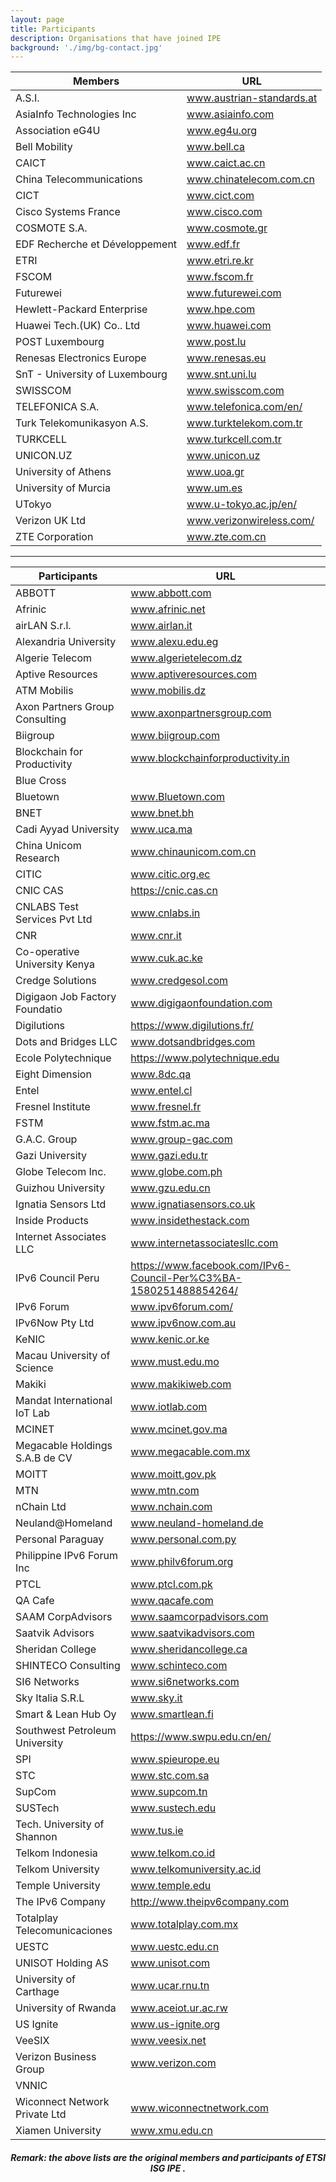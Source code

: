 ```yaml
---
layout: page
title: Participants
description: Organisations that have joined IPE
background: './img/bg-contact.jpg'
---
```


|Members                                 |URL                                                          |
|----------------------------------------|-------------------------------------------------------------|
|A.S.I.                                  |www.austrian-standards.at                                    |
|AsiaInfo Technologies Inc   |www.asiainfo.com|
|Association eG4U            |www.eg4u.org|
|Bell Mobility               |www.bell.ca|
|CAICT	|www.caict.ac.cn|
|China Telecommunications	|www.chinatelecom.com.cn|
|CICT	|www.cict.com|
|Cisco Systems France	|www.cisco.com|
|COSMOTE S.A.	|www.cosmote.gr|
|EDF Recherche et Développement	|www.edf.fr|
|ETRI	|www.etri.re.kr|
|FSCOM	|www.fscom.fr|
|Futurewei	|www.futurewei.com|
|Hewlett-Packard Enterprise	|www.hpe.com|
|Huawei Tech.(UK) Co.. Ltd	|www.huawei.com|
|POST Luxembourg	|www.post.lu|
|Renesas Electronics Europe	|www.renesas.eu|
|SnT - University of Luxembourg	|www.snt.uni.lu|
|SWISSCOM	|www.swisscom.com|
|TELEFONICA S.A.	|www.telefonica.com/en/|
|Turk Telekomunikasyon A.S.	|www.turktelekom.com.tr|
|TURKCELL	|www.turkcell.com.tr|
|UNICON.UZ	|www.unicon.uz|
|University of Athens	|www.uoa.gr|
|University of Murcia	|www.um.es|
|UTokyo	|www.u-tokyo.ac.jp/en/|
|Verizon UK Ltd	|www.verizonwireless.com/|
|ZTE Corporation	|www.zte.com.cn|

---

|Participants                            |URL                                                          |
|----------------------------------------|-------------------------------------------------------------|
|	ABBOTT                               |	www.abbott.com	                                           |
|	Afrinic	|	www.afrinic.net	|
|	airLAN S.r.l.	|	www.airlan.it	|
|	Alexandria University	|	www.alexu.edu.eg	|
|	Algerie Telecom	|	www.algerietelecom.dz	|
|	Aptive Resources	|	www.aptiveresources.com	|
|	ATM Mobilis	|	www.mobilis.dz	|
|	Axon Partners Group Consulting	|	www.axonpartnersgroup.com	|
|	Biigroup	|	www.biigroup.com	|
|	Blockchain for Productivity	|	www.blockchainforproductivity.in	|
|	Blue Cross	|		|
|	Bluetown	|	www.Bluetown.com	|
|	BNET	|	www.bnet.bh	|
|	Cadi Ayyad University	|	www.uca.ma	|
|	China Unicom Research	|	www.chinaunicom.com.cn	|
|	CITIC	|	www.citic.org.ec	|
|	CNIC CAS	|	https://cnic.cas.cn	|
|	CNLABS Test Services Pvt Ltd	|	www.cnlabs.in	|
|	CNR	|	www.cnr.it	|
|	Co-operative University Kenya	|	www.cuk.ac.ke	|
|	Credge Solutions	|	www.credgesol.com	|
|	Digigaon Job Factory Foundatio	|	www.digigaonfoundation.com	|
|	Digilutions	|	https://www.digilutions.fr/	|
|	Dots and Bridges LLC	|	www.dotsandbridges.com	|
|	Ecole Polytechnique	|	https://www.polytechnique.edu	|
|	Eight Dimension	|	www.8dc.qa	|
|	Entel	|	www.entel.cl	|
|	Fresnel Institute	|	www.fresnel.fr	|
|	FSTM	|	www.fstm.ac.ma	|
|	G.A.C. Group	|	www.group-gac.com	|
|	Gazi University	|	www.gazi.edu.tr	|
|	Globe Telecom Inc.	|	www.globe.com.ph	|
|	Guizhou University	|	www.gzu.edu.cn	|
|	Ignatia Sensors Ltd	|	www.ignatiasensors.co.uk	|
|	Inside Products	|	www.insidethestack.com	|
|	Internet Associates LLC	|	www.internetassociatesllc.com	|
|	IPv6 Council Peru	|	https://www.facebook.com/IPv6-Council-Per%C3%BA-1580251488854264/	|
|	IPv6 Forum	|	www.ipv6forum.com/	|
|	IPv6Now Pty Ltd	|	www.ipv6now.com.au	|
|	KeNIC	|	www.kenic.or.ke	|
|	Macau University of Science	|	www.must.edu.mo	|
|	Makiki	|	www.makikiweb.com	|
|	Mandat International IoT Lab	|	www.iotlab.com	|
|	MCINET	|	www.mcinet.gov.ma	|
|	Megacable Holdings S.A.B de CV	|	www.megacable.com.mx	|
|	MOITT	|	www.moitt.gov.pk	|
|	MTN	|	www.mtn.com	|
|	nChain Ltd	|	www.nchain.com	|
|	Neuland@Homeland	|	www.neuland-homeland.de	|
|	Personal Paraguay	|	www.personal.com.py	|
|	Philippine IPv6 Forum Inc	|	www.philv6forum.org	|
|	PTCL	|	www.ptcl.com.pk	|
|	QA Cafe	|	www.qacafe.com	|
|	SAAM CorpAdvisors	|	www.saamcorpadvisors.com	|
|	Saatvik Advisors	|	www.saatvikadvisors.com	|
|	Sheridan College	|	www.sheridancollege.ca	|
|	SHINTECO Consulting	|	www.schinteco.com	|
|	SI6 Networks	|	www.si6networks.com	|
|	Sky Italia S.R.L	|	www.sky.it	|
|	Smart & Lean Hub Oy	|	www.smartlean.fi	|
|	Southwest Petroleum University	|	https://www.swpu.edu.cn/en/	|
|	SPI	|	www.spieurope.eu	|
|	STC	|	www.stc.com.sa	|
|	SupCom	|	www.supcom.tn	|
|	SUSTech	|	www.sustech.edu	|
|	Tech. University of Shannon	|	www.tus.ie	|
|	Telkom Indonesia	|	www.telkom.co.id	|
|	Telkom University	|	www.telkomuniversity.ac.id	|
|	Temple University	|	www.temple.edu	|
|	The IPv6 Company	|	http://www.theipv6company.com	|
|	Totalplay Telecomunicaciones	|	www.totalplay.com.mx	|
|	UESTC	|	www.uestc.edu.cn	|
|	UNISOT Holding AS	|	www.unisot.com	|
|	University of Carthage	|	www.ucar.rnu.tn	|
|	University of Rwanda	|	www.aceiot.ur.ac.rw	|
|	US Ignite	|	www.us-ignite.org	|
|	VeeSIX	|	www.veesix.net	|
|	Verizon Business Group	|	www.verizon.com	|
|	VNNIC	|		|
|	Wiconnect Network Private Ltd	|	www.wiconnectnetwork.com	|
|	Xiamen University	|	www.xmu.edu.cn	|


<center>
<h6><b>Remark: the above lists are the original members and participants of ETSI ISG IPE .</b></h6> 
</center>